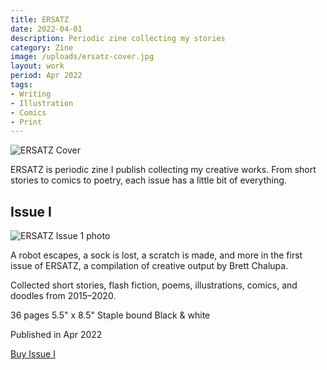 ```yaml
---
title: ERSATZ
date: 2022-04-01
description: Periodic zine collecting my stories
category: Zine
image: /uploads/ersatz-cover.jpg
layout: work
period: Apr 2022
tags:
- Writing
- Illustration
- Comics
- Print
---
```


![ERSATZ Cover](/uploads/ersatz-cover.jpg)

ERSATZ is periodic zine I publish collecting my creative works. From short stories to comics to poetry, each issue has a little bit of everything.

## Issue I

![ERSATZ Issue 1 photo](/uploads/ersatz-issue-1.jpg)

A robot escapes, a sock is lost, a scratch is made, and more in the first issue of ERSATZ, a compilation of creative output by Brett Chalupa.

Collected short stories, flash fiction, poems, illustrations, comics, and doodles from 2015–2020.

36 pages 
5.5" x 8.5" 
Staple bound 
Black & white

Published in Apr 2022

[Buy Issue I](https://shop.brettchalupa.com/product/ersatz-issue-1)
